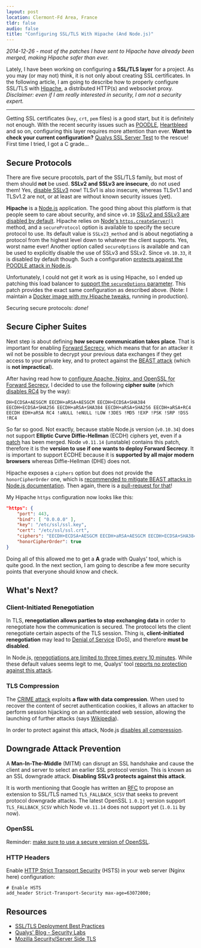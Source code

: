 ```yaml
---
layout: post
location: Clermont-Fd Area, France
tldr: false
audio: false
title: "Configuring SSL/TLS With Hipache (And Node.js)"
---
```


_2014-12-26 - most of the patches I have sent to Hipache have already been
merged, making Hipache safer than ever._

Lately, I have been working on configuring a **SSL/TLS layer** for a project. As
you may (or may not) think, it is not only about creating SSL certificates. In
the following article, I am going to describe how to properly configure SSL/TLS
with [Hipache](https://github.com/hipache/hipache), a distributed HTTP(s) and
websocket proxy.
_Disclaimer: even if I am really interested in security, I am not a security
expert._

---

Getting SSL certificates (`key`, `crt`, `pem` files) is a good start, but it is
definitely not enough. With the recent security issues such as
[POODLE](https://www.openssl.org/~bodo/ssl-poodle.pdf),
[Heartbleed](http://heartbleed.com/) and so on, configuring this layer requires
more attention than ever.
**Want to check your current configuration?** [Qualys SSL Server
Test](https://www.ssllabs.com/ssltest/index.html) to the rescue! First time I
tried, I got a C grade...

## Secure Protocols

There are five secure procotols, part of the SSL/TLS family, but most of them
should **not** be used. **SSLv2 and SSLv3 are insecure**, do not used them! Yes,
[disable SSLv3](https://disablessl3.com/) now! TLSv1 is also insecure, whereas
TLSv1.1 and TLSv1.2 are not, or at least are without known security issues
(yet).

**Hipache** is a [Node.js](http://nodejs.org/) application. The good thing about
this platform is that people seem to care about security, and since `v0.10`
[SSLv2 and SSLv3 are disabled by
default](https://github.com/joyent/node/pull/8551). Hipache relies on [Node's
`https.createServer()`](http://nodejs.org/api/https.html#https_https_createserver_options_requestlistener)
method, and a `secureProtocol` option is available to specify the secure
protocol to use. Its default value is `SSLv23_method` and is about negotiating a
protocol from the highest level down to whatever the client supports. Yes, worst
name ever! Another option called `secureOptions` is available and can be used to
explicitly disable the use of SSLv3 and SSLv2. Since `v0.10.33`, it is disabled
by default though. Such a configuration [protects against the POODLE attack in
Node.js](https://gist.github.com/3rd-Eden/715522f6950044da45d8).

Unfortunately, I could not get it work as is using Hipache, so I ended up
patching this load balancer to [support the `secureOptions`
parameter](https://github.com/hipache/hipache/pull/178). This patch provides the
exact same configuration as described above. (Note: I maintain a [Docker image
with my Hipache tweaks](https://registry.hub.docker.com/u/willdurand/hipache/),
running in production).

Securing secure protocols: _done!_

## Secure Cipher Suites

Next step is about defining **how secure communication takes place**. That is
important for enabling [Forward
Secrecy](https://community.qualys.com/blogs/securitylabs/2013/06/25/ssl-labs-deploying-forward-secrecy),
which means that for an attacker it wil not be possible to decrypt your previous
data exchanges if they get access to your private key, and to protect against
the [BEAST
attack](https://community.qualys.com/blogs/securitylabs/2011/10/17/mitigating-the-beast-attack-on-tls)
(which is **not impractical**).

After having read how to [configure Apache, Nginx, and OpenSSL for Forward
Secrecy](https://community.qualys.com/blogs/securitylabs/2013/08/05/configuring-apache-nginx-and-openssl-for-forward-secrecy),
I decided to use the following **cipher suite** (which [disables
RC4](https://community.qualys.com/blogs/securitylabs/2013/03/19/rc4-in-tls-is-broken-now-what)
by the way):

    DH+ECDSA+AESGCM EECDH+aRSA+AESGCM EECDH+ECDSA+SHA384 EECDH+ECDSA+SHA256 EECDH+aRSA+SHA384 EECDH+aRSA+SHA256 EECDH+aRSA+RC4 EECDH EDH+aRSA RC4 !aNULL !eNULL !LOW !3DES !MD5 !EXP !PSK !SRP !DSS !RC4

So far so good. Not exactly, because stable Node.js version (`v0.10.34`) does
not support **Elliptic Curve Diffie-Hellman** (ECDH) ciphers yet, even if a
[patch](https://github.com/joyent/node/commit/bb909ad64285194b3d02322e3fb4b17ff5192c50)
has been merged. Node `v0.11.14` (unstable) contains this patch, therefore it is
the **version to use if one wants to deploy Forward Secrecy**. It is important
to support ECDHE because it is **supported by all major modern browsers**
whereas Diffie-Hellman (DHE) does not.

Hipache exposes a `ciphers` option but does not provide the `honorCipherOrder`
one, which is [recommended to mitigate BEAST attacks in Node.js
documentation](http://nodejs.org/api/tls.html). Then again, there is a
[pull-request for that](https://github.com/hipache/hipache/pull/177)!

My Hipache `https` configuration now looks like this:

```json
"https": {
    "port": 443,
    "bind": [ "0.0.0.0" ],
    "key": "/etc/ssl/ssl.key",
    "cert": "/etc/ssl/ssl.crt",
    "ciphers": "EECDH+ECDSA+AESGCM EECDH+aRSA+AESGCM EECDH+ECDSA+SHA384 EECDH+ECDSA+SHA256 EECDH+aRSA+SHA384 EECDH+aRSA+SHA256 EECDH+aRSA+RC4 EECDH EDH+aRSA RC4 !aNULL !eNULL !LOW !3DES !MD5 !EXP !PSK !SRP !DSS !RC4",
    "honorCipherOrder": true
}
```

Doing all of this allowed me to get a **A** grade with Qualys' tool, which is
quite good. In the next section, I am going to describe a few more security
points that everyone should know and check.

## What's Next?

### Client-Initiated Renegotiation

In TLS, **renegotiation allows parties to stop exchanging data** in order to
renegotiate how the communication is secured. The protocol lets the client
renegotiate certain aspects of the TLS session. Thing is, **client-initiated
renegotiation** may lead to [Denial of
Service](https://community.qualys.com/blogs/securitylabs/2011/10/31/tls-renegotiation-and-denial-of-service-attacks)
(DoS), and therefore **must be disabled**.

In Node.js, [renegotiations are limited to three times every 10
minutes](http://nodejs.org/api/tls.html#tls_client_initiated_renegotiation_attack_mitigation).
While these default values seems legit to me, Qualys' tool [reports no
protection against this attack](https://community.qualys.com/thread/14077).

### TLS Compression

The [CRIME
attack](https://community.qualys.com/blogs/securitylabs/2012/09/14/crime-information-leakage-attack-against-ssltls)
exploits **a flaw with data compression**. When used to recover the content of
secret authentication cookies, it allows an attacker to perform session
hijacking on an authenticated web session, allowing the launching of further
attacks (says [Wikipedia](http://en.wikipedia.org/wiki/CRIME)).

In order to protect against this attack, Node.js [disables all
compression](https://github.com/joyent/node/issues/1523).

## Downgrade Attack Prevention

A **Man-In-The-Middle** (MITM) can disrupt an SSL handshake and cause the client
and server to select an earlier SSL protocol version. This is known as an SSL
downgrade attack. **Disabling SSLv3 protects against this attack**.

It is worth mentioning that Google has written an
[RFC](https://tools.ietf.org/html/draft-ietf-tls-downgrade-scsv-00) to propose
an extension to SSL/TLS named `TLS_FALLBACK_SCSV` that seeks to prevent protocol
downgrade attacks. The latest OpenSSL `1.0.1j` version support
`TLS_FALLBACK_SCSV` which Node `v0.11.14` does not support yet (`1.0.1i` by
now).

### OpenSSL

Reminder: [make sure to use a secure version of
OpenSSL](http://serverfault.com/questions/587324/heartbleed-how-to-reliably-and-portably-check-the-openssl-version).

### HTTP Headers

Enable [HTTP Strict Transport
Security](https://www.owasp.org/index.php/HTTP_Strict_Transport_Security) (HSTS)
in your web server (Nginx here) configuration:

    # Enable HSTS
    add_header Strict-Transport-Security max-age=63072000;

## Resources

- [SSL/TLS Deployment Best
  Practices](https://www.ssllabs.com/downloads/SSL_TLS_Deployment_Best_Practices.pdf)
- [Qualys' Blog - Security Labs](https://community.qualys.com/blogs/securitylabs)
- [Mozilla Security/Server Side
  TLS](https://wiki.mozilla.org/Security/Server_Side_TLS)
